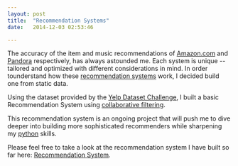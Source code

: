 ```yaml
---
layout: post
title:  "Recommendation Systems"
date:   2014-12-03 02:53:46

---
```


The accuracy of the item and music recommendations of [Amazon.com](amazon.com) and [Pandora](pandora.com) respectively, has always astounded me. Each system is unique -- tailored and optimized with different considerations in mind. In order tounderstand how these [recommendation systems](http://en.wikipedia.org/wiki/Recommender_system) work, I decided build one from static data.


Using the dataset provided by the [Yelp Dataset Challenge](http://www.yelp.com/dataset_challenge/), I built a basic Recommendation System using [collaborative filtering](http://en.wikipedia.org/wiki/Collaborative_filtering).

This recommendation system is an ongoing project that will push me to dive deeper into building more sophisticated recommenders while sharpening my [python](https://www.python.org/) skills.

Please feel free to take a look at the recommendation system I have built so far here: [Recommendation System](http://nbviewer.ipython.org/gist/henryachen/a5fb0281c1715e83aaef).
